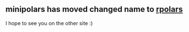 ## minipolars has moved changed name to [rpolars](https://github.com/rpolars/rpolars)

I hope to see you on the other site :)
